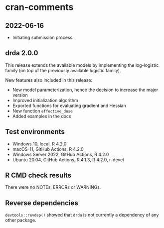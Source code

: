 # cran-comments

## 2022-06-16

- Initiating submission process

## drda 2.0.0

This release extends the available models by implementing the log-logistic
family (on top of the previously available logistic family).

New features also included in this release:

- New model parameterization, hence the decision to increase the major version
- Improved initialization algorithm
- Exported functions for evaluating gradient and Hessian
- New function `effective_dose`
- Added examples in the docs

## Test environments

- Windows 10, local, R 4.2.0
- macOS-11, GitHub Actions, R 4.2.0
- Windows Server 2022, GitHub Actions, R 4.2.0
- Ubuntu 20.04, GitHub Actions, R 4.1.3, R 4.2.0, r-devel

## R CMD check results

There were no NOTEs, ERRORs or WARNINGs.

## Reverse dependencies

`devtools::revdep()` showed that `drda` is not currently a dependency of any
other package.
